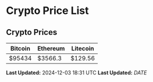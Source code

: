 # Crypto Price List

## Crypto Prices
| Bitcoin | Ethereum | Litecoin |
| ------- | -------- | -------- |
| $95434 | $3566.3 | $129.56 |
**Last Updated:** 2024-12-03 18:31 UTC
**Last Updated:** $DATE$
